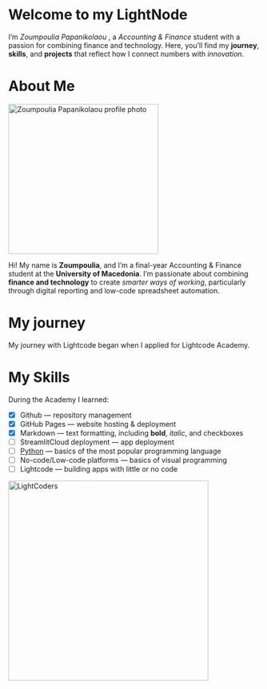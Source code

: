 # Welcome to my LightNode

I’m _Zoumpoulia Papanikolaou_ , a _Accounting & Finance_ student with a passion for combining finance and technology. 
Here, you’ll find my **journey**, **skills**, and **projects** that reflect how I connect numbers with _innovation_.

# About Me 
<img src="https://github.com/user-attachments/assets/b803c4db-b553-4ee0-9129-aa6293fe6726" alt="Zoumpoulia Papanikolaou profile photo" width="300"/>

Hi! My name is **Zoumpoulia**, and I’m a final-year Accounting & Finance student at the **University of Macedonia**. 
I’m passionate about combining **finance and technology** to create _smarter ways of working_, 
particularly through digital reporting and low-code spreadsheet automation.

# My journey
My journey with Lightcode began when I applied for Lightcode Academy.

# My Skills
During the Academy I learned:
- [x] Github — repository management
- [x] GitHub Pages — website hosting & deployment
- [x] Markdown — text formatting, including **bold**, _italic_, and checkboxes
- [ ] StreamlitCloud deployment — app deployment
- [ ] [Python](python.md) — basics of the most popular programming language
- [ ] No-code/Low-code platforms — basics of visual programming
- [ ] Lightcode — building apps with little or no code

<img src="https://github.com/user-attachments/assets/15102631-0611-4e06-8d51-8a7d4f3e88fa" alt="LightCoders" width="400"/>
